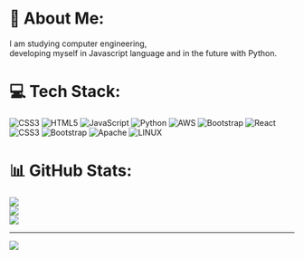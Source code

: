 # 💫 About Me:
I am studying computer engineering, <br>developing myself in Javascript language and in the future with Python.


# 💻 Tech Stack:
![CSS3](https://img.shields.io/badge/css3-%231572B6.svg?style=for-the-badge&logo=css3&logoColor=white) ![HTML5](https://img.shields.io/badge/html5-%23E34F26.svg?style=for-the-badge&logo=html5&logoColor=white) ![JavaScript](https://img.shields.io/badge/javascript-%23323330.svg?style=for-the-badge&logo=javascript&logoColor=%23F7DF1E) ![Python](https://img.shields.io/badge/python-3670A0?style=for-the-badge&logo=python&logoColor=ffdd54) ![AWS](https://img.shields.io/badge/AWS-%23FF9900.svg?style=for-the-badge&logo=amazon-aws&logoColor=white) ![Bootstrap](https://img.shields.io/badge/bootstrap-%23563D7C.svg?style=for-the-badge&logo=bootstrap&logoColor=white) ![React](https://img.shields.io/badge/react-%2320232a.svg?style=for-the-badge&logo=react&logoColor=%2361DAFB) ![CSS3](https://img.shields.io/badge/css3-%231572B6.svg?style=for-the-badge&logo=css3&logoColor=white) ![Bootstrap](https://img.shields.io/badge/bootstrap-%23563D7C.svg?style=for-the-badge&logo=bootstrap&logoColor=white) ![Apache](https://img.shields.io/badge/apache-%23D42029.svg?style=for-the-badge&logo=apache&logoColor=white) ![LINUX](https://img.shields.io/badge/Linux-FCC624?style=for-the-badge&logo=linux&logoColor=black)
# 📊 GitHub Stats:
![](https://github-readme-stats.vercel.app/api?username=MonkeyMaster09&theme=dark&hide_border=true&include_all_commits=false&count_private=false)<br/>
![](https://github-readme-streak-stats.herokuapp.com/?user=MonkeyMaster09&theme=dark&hide_border=true)<br/>
![](https://github-readme-stats.vercel.app/api/top-langs/?username=MonkeyMaster09&theme=dark&hide_border=true&include_all_commits=false&count_private=false&layout=compact)

---
[![](https://visitcount.itsvg.in/api?id=MonkeyMaster09&icon=0&color=0)](https://visitcount.itsvg.in)

<!-- Proudly created with GPRM ( https://gprm.itsvg.in ) -->
